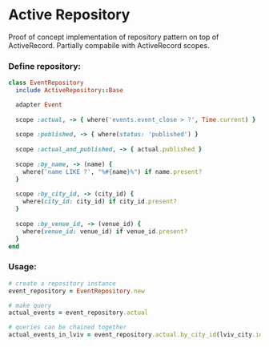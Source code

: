 # Active Repository
Proof of concept implementation of repository pattern on top of ActiveRecord.
Partially compabile with ActiveRecord scopes.




### Define repository:
``` ruby
class EventRepository
  include ActiveRepository::Base

  adapter Event
   
  scope :actual, -> { where('events.event_close > ?', Time.current) }
  
  scope :published, -> { where(status: 'published') }
  
  scope :actual_and_published, -> { actual.published }
  
  scope :by_name, -> (name) {
    where('name LIKE ?', "%#{name}%") if name.present?
  }
  
  scope :by_city_id, -> (city_id) {
    where(city_id: city_id) if city_id.present?
  }
  
  scope :by_venue_id, -> (venue_id) {
    where(venue_id: venue_id) if venue_id.present?
  }
end
```

### Usage:
``` ruby
# create a repository instance
event_repository = EventRepository.new

# make query
actual_events = event_repository.actual

# queries can be chained together 
actual_events_in_lviv = event_repository.actual.by_city_id(lviv_city.id)
```
